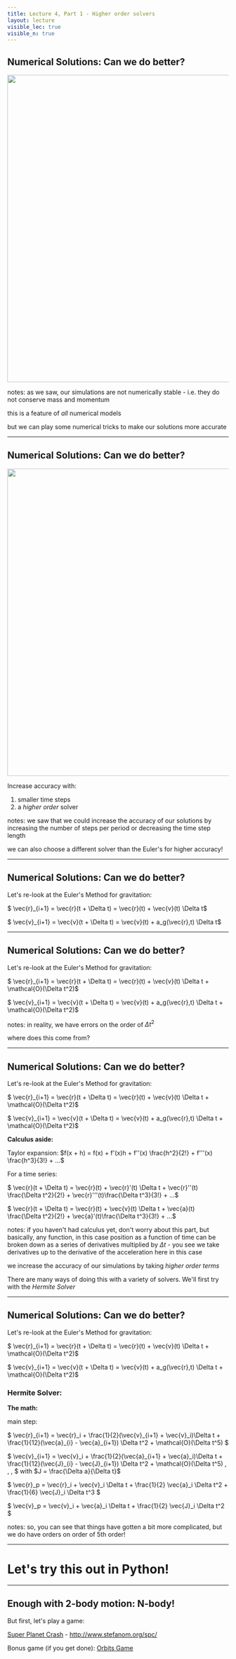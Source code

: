 ```yaml
---
title: Lecture 4, Part 1 - Higher order solvers
layout: lecture
visible_lec: true
visible_n: true
---
```


## Numerical Solutions: Can we do better?

<img src="images/loop_animation.png" width="700" />

notes: as we saw, our simulations are not numerically stable - i.e. they do not conserve mass and momentum

this is a feature of *all* numerical models

but we can play some numerical tricks to make our solutions more accurate

---

## Numerical Solutions: Can we do better?

<img src="images/loop_animation.png" width="700" />

Increase accuracy with:
 1. smaller time steps
 1. a *higher order* solver
 
notes: we saw that we could increase the accuracy of our solutions by increasing the number of steps per period or 
decreasing the time step length

we can also choose a different solver than the Euler's for higher accuracy!

---

## Numerical Solutions: Can we do better?

Let's re-look at the Euler's Method for gravitation:

$ \vec{r}\_{i+1} = \vec{r}(t + \Delta t) = \vec{r}(t) + \vec{v}(t) \Delta t$

$ \vec{v}\_{i+1} = \vec{v}(t + \Delta t) = \vec{v}(t) + a\_g(\vec{r},t) \Delta t$

---

## Numerical Solutions: Can we do better?

Let's re-look at the Euler's Method for gravitation:

$ \vec{r}\_{i+1} = \vec{r}(t + \Delta t) = \vec{r}(t) + \vec{v}(t) \Delta t + \mathcal{O}(\Delta t^2)$

$ \vec{v}\_{i+1} = \vec{v}(t + \Delta t) = \vec{v}(t) + a\_g(\vec{r},t) \Delta t + \mathcal{O}(\Delta t^2)$

notes: in reality, we have errors on the order of $\Delta t^2$ 

where does this come from?

---

## Numerical Solutions: Can we do better?

Let's re-look at the Euler's Method for gravitation:

$ \vec{r}\_{i+1} = \vec{r}(t + \Delta t) = \vec{r}(t) + \vec{v}(t) \Delta t + \mathcal{O}(\Delta t^2)$

$ \vec{v}\_{i+1} = \vec{v}(t + \Delta t) = \vec{v}(t) + a\_g(\vec{r},t) \Delta t + \mathcal{O}(\Delta t^2)$

**Calculus aside:**

Taylor expansion: $f(x + h) = f(x) + f'(x)h + f''(x) \frac{h^2}{2!} + f'''(x) \frac{h^3}{3!} + ...$

For a time series:

$ \vec{r}(t + \Delta t) = \vec{r}(t) + \vec{r}'(t) \Delta t + \vec{r}''(t) \frac{\Delta t^2}{2!} + \vec{r}'''(t)\frac{\Delta t^3}{3!} + ...$

$ \vec{r}(t + \Delta t) = \vec{r}(t) + \vec{v}(t) \Delta t + \vec{a}(t) \frac{\Delta t^2}{2!} + \vec{a}'(t)\frac{\Delta t^3}{3!} + ...$


notes: if you haven't had calculus yet, don't worry about this part, but basically, any function, in this case position as a function of time can be broken down as a series of derivatives multiplied by $\Delta t$ - you see we take derivatives up to the derivative of the acceleration here in this case

we increase the accuracy of our simulations by taking *higher order terms*

There are many ways of doing this with a variety of solvers.  We'll first try with the *Hermite Solver*

---

## Numerical Solutions: Can we do better?

Let's re-look at the Euler's Method for gravitation:

$ \vec{r}\_{i+1} = \vec{r}(t + \Delta t) = \vec{r}(t) + \vec{v}(t) \Delta t + \mathcal{O}(\Delta t^2)$

$ \vec{v}\_{i+1} = \vec{v}(t + \Delta t) = \vec{v}(t) + a\_g(\vec{r},t) \Delta t + \mathcal{O}(\Delta t^2)$

### Hermite Solver:

**The math:**

main step: 

$ \vec{r}\_{i+1} = \vec{r}\_i + \frac{1}{2}(\vec{v}\_{i+1} + \vec{v}\_i)\Delta t + \frac{1}{12}(\vec{a}\_{i} - \vec{a}\_{i+1}) \Delta t^2 + \mathcal{O}(\Delta t^5) $

$ \vec{v}\_{i+1} = \vec{v}\_i + \frac{1}{2}(\vec{a}\_{i+1} + \vec{a}\_i)\Delta t + \frac{1}{12}(\vec{J}\_{i} - \vec{J}\_{i+1}) \Delta t^2 + \mathcal{O}(\Delta t^5) \, \, \, $  with $J = \frac{\Delta a}{\Delta t}$

$ \vec{r}\_p = \vec{r}\_i + \vec{v}\_i \Delta t + \frac{1}{2} \vec{a}\_i \Delta t^2 + \frac{1}{6} \vec{J}\_i \Delta t^3 $

$ \vec{v}\_p = \vec{v}\_i + \vec{a}\_i \Delta t + \frac{1}{2} \vec{J}\_i \Delta t^2 $

notes: so, you can see that things have gotten a bit more complicated, but we do have orders on order of 5th order!

---

# Let's try this out in Python!

---

## Enough with 2-body motion: N-body!

But first, let's play a game:

[Super Planet Crash](http://www.stefanom.org/spc/) - http://www.stefanom.org/spc/

Bonus game (if you get done): [Orbits Game](http://save-point.herokuapp.com/dashboard/users.php)


